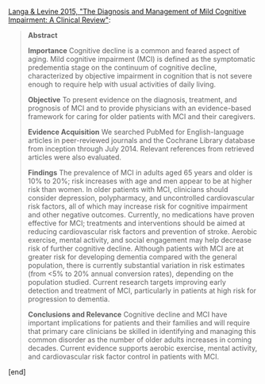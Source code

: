 [Langa & Levine 2015, "The Diagnosis and Management of Mild Cognitive Impairment: A Clinical Review"](https://jama.jamanetwork.com/article.aspx?articleid=2040164):

> **Abstract**
> 
> **Importance**  Cognitive decline is a common and feared aspect of aging. Mild cognitive impairment (MCI) is defined as the symptomatic predementia stage on the continuum of cognitive decline, characterized by objective impairment in cognition that is not severe enough to require help with usual activities of daily living.
> 
> **Objective**  To present evidence on the diagnosis, treatment, and prognosis of MCI and to provide physicians with an evidence-based framework for caring for older patients with MCI and their caregivers.
> 
> **Evidence Acquisition**  We searched PubMed for English-language articles in peer-reviewed journals and the Cochrane Library database from inception through July 2014. Relevant references from retrieved articles were also evaluated.
> 
> **Findings**  The prevalence of MCI in adults aged 65 years and older is 10% to 20%; risk increases with age and men appear to be at higher risk than women. In older patients with MCI, clinicians should consider depression, polypharmacy, and uncontrolled cardiovascular risk factors, all of which may increase risk for cognitive impairment and other negative outcomes. Currently, no medications have proven effective for MCI; treatments and interventions should be aimed at reducing cardiovascular risk factors and prevention of stroke. Aerobic exercise, mental activity, and social engagement may help decrease risk of further cognitive decline. Although patients with MCI are at greater risk for developing dementia compared with the general population, there is currently substantial variation in risk estimates (from <5% to 20% annual conversion rates), depending on the population studied. Current research targets improving early detection and treatment of MCI, particularly in patients at high risk for progression to dementia.
> 
> **Conclusions and Relevance**  Cognitive decline and MCI have important implications for patients and their families and will require that primary care clinicians be skilled in identifying and managing this common disorder as the number of older adults increases in coming decades. Current evidence supports aerobic exercise, mental activity, and cardiovascular risk factor control in patients with MCI.

[end]
